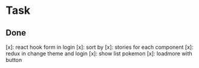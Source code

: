 # Task
## Done

[x]: react hook form in login
[x]: sort by
[x]: stories for each component
[x]: redux in change theme and login
[x]: show list pokemon
[x]: loadmore with button